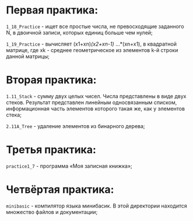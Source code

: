 # Первая практика:
` 1_18_Practice ` - ищет все  простые числа, не превосходящие заданного N, в двоичной записи,  которых  единиц  больше чем нулей;

` 1_19_Practice ` - вычисляет (x1+xn)*(x2+xn-1)* …*(xn+x1), в квадратной матрице, где xk  -  среднее  геометрическое  из  элементов  k-й  строки  данной  матрицы;

# Вторая практика:
` 1.11_Stack ` - сумму двух целых чисел. Числа представлены в виде двух стеков. Результат представлен линейным односвязанным списком, информационная часть элементов которого такая же, как у элементов стека;

` 2.11A_Tree ` - удаление элементов из бинарного дерева;

# Третья практика:
` practice1_7 ` - программа «Моя записная книжка»;

# Четвёртая практика:

` minibasic ` - компилятор языка минибасик. В этой директории находится множество файлов и документации;
